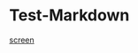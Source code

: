 # Test-Markdown


[screen](https://github.com/adrienED/Test-Markdown/blob/master/git_tag_commit_affichage_etiquette.png "screen")

